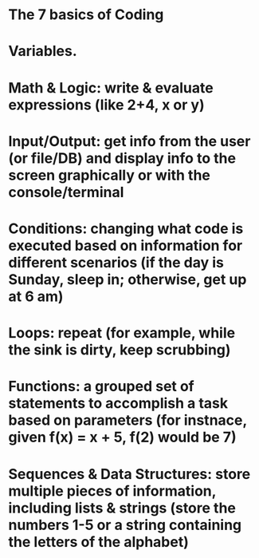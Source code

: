 # The 7 basics of Coding

# Variables.

# Math & Logic: write & evaluate expressions (like 2+4, x or y)

# Input/Output: get info from the user (or file/DB) and display info to the screen graphically or with the console/terminal

# Conditions: changing what code is executed based on information for different scenarios (if the day is Sunday, sleep in; otherwise, get up at 6 am)

# Loops: repeat (for example, while the sink is dirty, keep scrubbing)

# Functions: a grouped set of statements to accomplish a task based on parameters (for instnace, given f(x) = x + 5, f(2) would be 7)

# Sequences & Data Structures: store multiple pieces of information, including lists & strings (store the numbers 1-5 or a string containing the letters of the alphabet)
